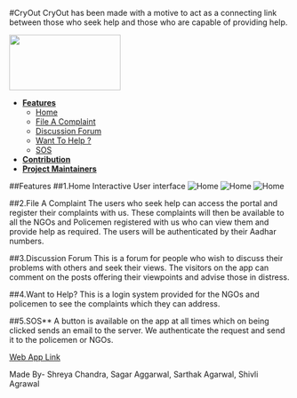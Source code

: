 #CryOut
CryOut has been made with a motive to act as a connecting link between those who seek help and those who are capable of providing help.

<img src="/../master/ScreenShots/Screenshot_20160410-123447.png" width="200" height="100">

+ **[Features](#features)**
  + [Home](#1home)
  + [File A Complaint](#2file-a-complaint)
  + [Discussion Forum](#3discussion-forum)
  + [Want To Help ?](#4want-to-help?)
  + [SOS](#5sos)
+ **[Contribution](#contribution)**
+ **[Project Maintainers](#project-maintainers)**

##Features
##1.Home
Interactive User interface 
![Home](/../master/ScreenShots/Screenshot_20160410-123447.png=100*200 "Home" )
![Home](/../master/ScreenShots/Screenshot_20160410-123454.png=100*200 "Home" )
![Home](/../master/ScreenShots/Screenshot_20160410-123447.png=100*200 "Home" )

##2.File A Complaint
The users who seek help can access the portal and register their complaints with us. These complaints will then be available to all the NGOs and Policemen registered with us who can view them and provide help as required. The users will be authenticated by their Aadhar numbers.

##3.Discussion Forum
This is a forum for people who wish to discuss their problems with others and seek their views. The visitors on the app can comment on the posts offering their viewpoints and advise those in distress.

##4.Want to Help?
This is a login system provided for the NGOs and policemen to see the complaints which they can address. 

##5.SOS**
A button is available on the app at all times which on being clicked sends an email to the server. We authenticate the request and send it to the policemen or NGOs.


[Web App Link](https://github.com/shr7/CryOut)

Made By- Shreya Chandra, Sagar Aggarwal, Sarthak Agarwal, Shivli Agrawal
